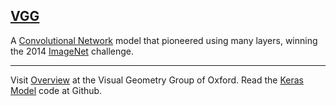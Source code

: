## [VGG](#vgg)

A [Convolutional Network](#cnn) model that pioneered using many layers, winning the 2014 [ImageNet](#imagenet) challenge.

---
Visit [Overview](http://www.robots.ox.ac.uk/~vgg/research/very_deep/) at the Visual Geometry Group of Oxford.
Read the [Keras Model](https://gist.github.com/baraldilorenzo/07d7802847aaad0a35d3) code at Github.